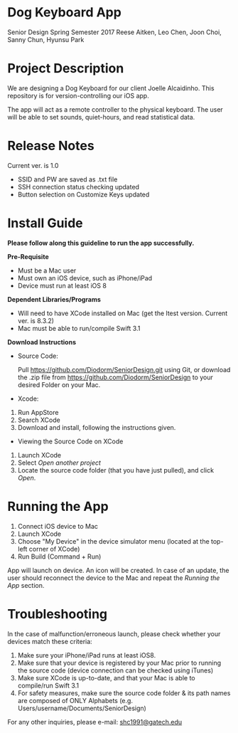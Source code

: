 # Dog Keyboard App
Senior Design Spring Semester 2017
Reese Aitken, Leo Chen, Joon Choi, Sanny Chun, Hyunsu Park

# Project Description
We are designing a Dog Keyboard for our client Joelle Alcaidinho.
This repository is for version-controlling our iOS app.

The app will act as a remote controller to the physical keyboard. The user will be able to set sounds, quiet-hours, and read statistical data. 

# Release Notes
Current ver. is 1.0
- SSID and PW are saved as .txt file
- SSH connection status checking updated
- Button selection on Customize Keys updated

# Install Guide
<b>Please follow along this guideline to run the app successfully.</b>

<b>Pre-Requisite</b>
- Must be a Mac user
- Must own an iOS device, such as iPhone/iPad
- Device must run at least iOS 8

<b>Dependent Libraries/Programs</b>
- Will need to have XCode installed on Mac (get the ltest version. Current ver. is 8.3.2)
- Mac must be able to run/compile Swift 3.1

<b>Download Instructions</b>
* Source Code:

  Pull https://github.com/Diodorm/SeniorDesign.git using Git, or download the .zip file from    https://github.com/Diodorm/SeniorDesign to your desired Folder on your Mac.

* Xcode:
1. Run AppStore
2. Search XCode
3. Download and install, following the instructions given.

* Viewing the Source Code on XCode
1. Launch XCode
2. Select <i>Open another project</i>
3. Locate the source code folder (that you have just pulled), and click <i>Open</i>.

# Running the App
1. Connect iOS device to Mac
2. Launch XCode
3. Choose "My Device" in the device simulator menu (located at the top-left corner of XCode)
4. Run Build (Command + Run)

App will launch on device. An icon will be created. 
In case of an update, the user should reconnect the device to the Mac and repeat the <i>Running the App</i> section.

# Troubleshooting
In the case of malfunction/erroneous launch, please check whether your devices match these criteria:

1. Make sure your iPhone/iPad runs at least iOS8.
2. Make sure that your device is registered by your Mac prior to running the source code (device connection can be checked using iTunes)
3. Make sure XCode is up-to-date, and that your Mac is able to compile/run Swift 3.1
4. For safety measures, make sure the source code folder & its path names are composed of ONLY Alphabets (e.g. Users/username/Documents/SeniorDesign)

For any other inquiries, please e-mail: shc1991@gatech.edu

